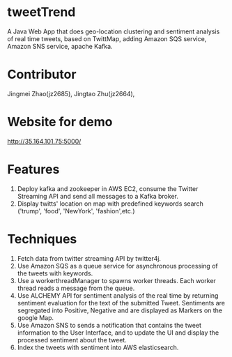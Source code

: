 # tweetTrend
A Java Web App that does geo-location clustering and sentiment analysis of real time tweets, based on TwittMap, adding Amazon SQS service, Amazon SNS service, apache Kafka.
# Contributor
Jingmei Zhao(jz2685), Jingtao Zhu(jz2664),
# Website for demo
http://35.164.101.75:5000/


# Features
1. Deploy kafka and zookeeper in AWS EC2, consume the Twitter Streaming API and send all messages to a Kafka broker.
2. Display twitts' location on map with predefined keywords search ('trump', 'food', 'NewYork', 'fashion',etc.)

# Techniques
1. Fetch data from twitter streaming API by twitter4j.
2. Use Amazon SQS as a queue service for asynchronous processing of the tweets with keywords. 
3. Use a workerthreadManager to spawns worker threads. Each worker thread reads a message from the queue.
4. Use ALCHEMY API for sentiment analysis of the real time by returning sentiment evaluation for the text of the submitted Tweet. Sentiments are segregated into Positive, Negative and are displayed as Markers on the google Map.
5. Use Amazon SNS to sends a notification that contains the tweet information to the User Interface, and to update the UI and display the processed sentiment about the tweet.
6. Index the tweets with sentiment into AWS elasticsearch.


